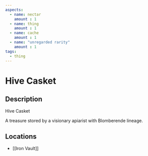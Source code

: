 ```yaml
---
aspects: 
  - name: nectar
    amount : 1
  - name: thing
    amount : 1
  - name: cache
    amount : 1
  - name: "unregarded rarity"
    amount : 1
tags:
  - thing
---
```


# Hive Casket

## Description
Hive Casket

A treasure stored by a visionary apiarist with Blomberende lineage.
## Locations
- [[Iron Vault]]